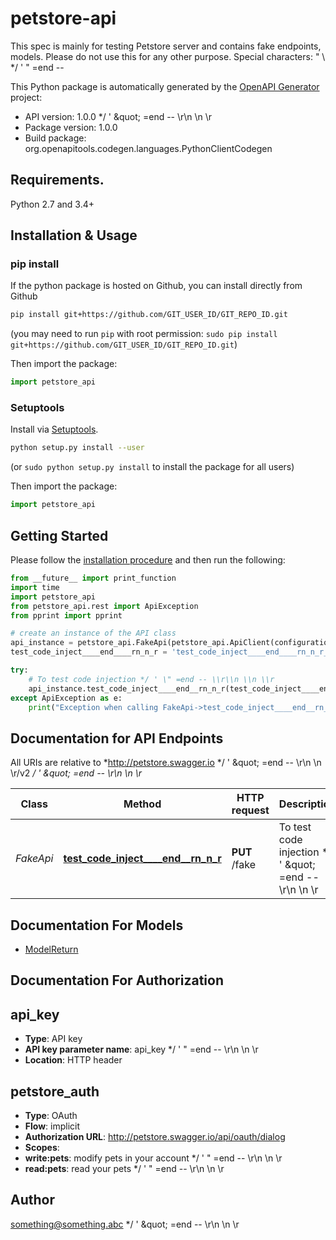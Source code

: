 # petstore-api
This spec is mainly for testing Petstore server and contains fake endpoints, models. Please do not use this for any other purpose. Special characters: \" \\  */ ' \" =end --       

This Python package is automatically generated by the [OpenAPI Generator](https://openapi-generator.tech) project:

- API version: 1.0.0 */ &#39; \&quot; &#x3D;end -- \\r\\n \\n \\r
- Package version: 1.0.0
- Build package: org.openapitools.codegen.languages.PythonClientCodegen

## Requirements.

Python 2.7 and 3.4+

## Installation & Usage
### pip install

If the python package is hosted on Github, you can install directly from Github

```sh
pip install git+https://github.com/GIT_USER_ID/GIT_REPO_ID.git
```
(you may need to run `pip` with root permission: `sudo pip install git+https://github.com/GIT_USER_ID/GIT_REPO_ID.git`)

Then import the package:
```python
import petstore_api 
```

### Setuptools

Install via [Setuptools](http://pypi.python.org/pypi/setuptools).

```sh
python setup.py install --user
```
(or `sudo python setup.py install` to install the package for all users)

Then import the package:
```python
import petstore_api
```

## Getting Started

Please follow the [installation procedure](#installation--usage) and then run the following:

```python
from __future__ import print_function
import time
import petstore_api
from petstore_api.rest import ApiException
from pprint import pprint

# create an instance of the API class
api_instance = petstore_api.FakeApi(petstore_api.ApiClient(configuration))
test_code_inject____end____rn_n_r = 'test_code_inject____end____rn_n_r_example' # str | To test code injection */ ' \\\" =end -- \\\\r\\\\n \\\\n \\\\r (optional)

try:
    # To test code injection */ ' \" =end -- \\r\\n \\n \\r
    api_instance.test_code_inject____end__rn_n_r(test_code_inject____end____rn_n_r=test_code_inject____end____rn_n_r)
except ApiException as e:
    print("Exception when calling FakeApi->test_code_inject____end__rn_n_r: %s\n" % e)

```

## Documentation for API Endpoints

All URIs are relative to *http://petstore.swagger.io */ &#39; \&quot; &#x3D;end -- \\r\\n \\n \\r/v2 */ &#39; \&quot; &#x3D;end -- \\r\\n \\n \\r*

Class | Method | HTTP request | Description
------------ | ------------- | ------------- | -------------
*FakeApi* | [**test_code_inject____end__rn_n_r**](docs/FakeApi.md#test_code_inject____end__rn_n_r) | **PUT** /fake | To test code injection */ &#39; \&quot; &#x3D;end -- \\r\\n \\n \\r


## Documentation For Models

 - [ModelReturn](docs/ModelReturn.md)


## Documentation For Authorization


## api_key

- **Type**: API key
- **API key parameter name**: api_key  */ ' " =end -- \r\n \n \r
- **Location**: HTTP header

## petstore_auth

- **Type**: OAuth
- **Flow**: implicit
- **Authorization URL**: http://petstore.swagger.io/api/oauth/dialog
- **Scopes**: 
 - **write:pets**: modify pets in your account  */ ' \" =end -- \\r\\n \\n \\r
 - **read:pets**: read your pets  */ ' \" =end -- \\r\\n \\n \\r


## Author

something@something.abc */ &#39; \&quot; &#x3D;end -- \\r\\n \\n \\r


